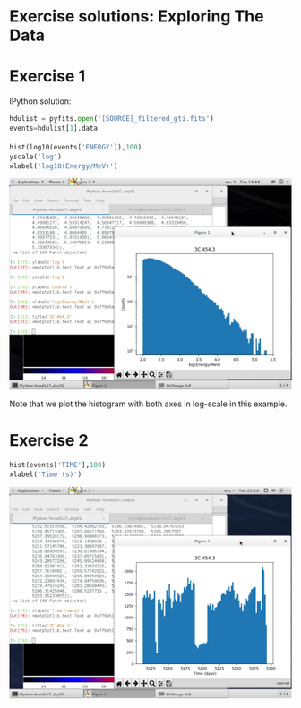 

Exercise solutions: Exploring The Data
========================================


# Exercise 1

[comment]: <> (http://fermi-hero.readthedocs.io/en/latest/getting_started/explore_events.html) 

IPython solution:

```python
hdulist = pyfits.open('[SOURCE]_filtered_gti.fits')
events=hdulist[1].data

hist(log10(events['ENERGY']),100)
yscale('log')
xlabel('log10(Energy/MeV)')
```

![](./figures/counts_spectrum.png)

Note that we plot the histogram with both axes in log-scale in this example.

# Exercise 2

```python
hist(events['TIME'],100)
xlabel('Time (s)')
```

![](./figures/counts_lightcurve.png)

